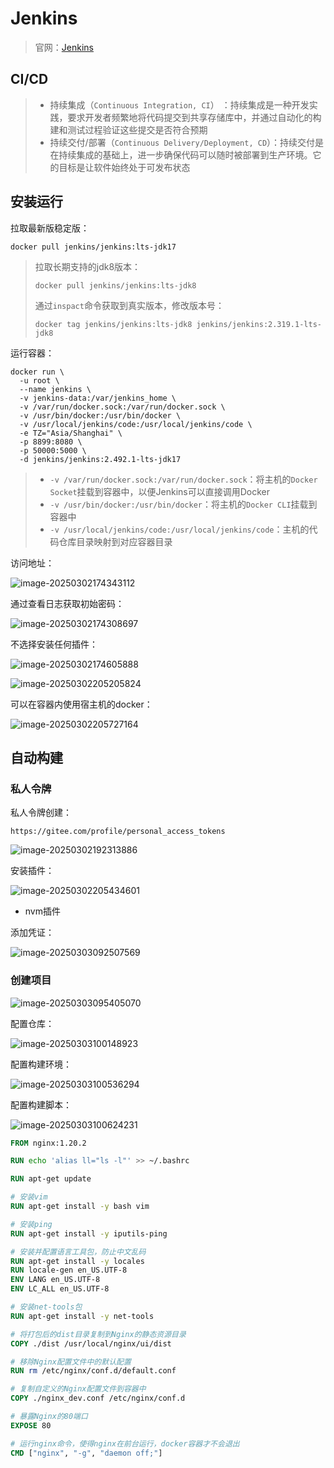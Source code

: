 # Jenkins

> 官网：[Jenkins](https://www.jenkins.io/zh/)

## CI/CD

> - 持续集成（`Continuous Integration, CI`） ：持续集成是一种开发实践，要求开发者频繁地将代码提交到共享存储库中，并通过自动化的构建和测试过程验证这些提交是否符合预期
> - 持续交付/部署（`Continuous Delivery/Deployment, CD`）：持续交付是在持续集成的基础上，进一步确保代码可以随时被部署到生产环境。它的目标是让软件始终处于可发布状态

## 安装运行

拉取最新版稳定版：

```
docker pull jenkins/jenkins:lts-jdk17
```

> 拉取长期支持的jdk8版本：
>
> ```
> docker pull jenkins/jenkins:lts-jdk8
> ```
>
> 通过`inspact`命令获取到真实版本，修改版本号：
>
> ```
> docker tag jenkins/jenkins:lts-jdk8 jenkins/jenkins:2.319.1-lts-jdk8
> ```

运行容器：

```
docker run \
  -u root \
  --name jenkins \
  -v jenkins-data:/var/jenkins_home \
  -v /var/run/docker.sock:/var/run/docker.sock \
  -v /usr/bin/docker:/usr/bin/docker \
  -v /usr/local/jenkins/code:/usr/local/jenkins/code \
  -e TZ="Asia/Shanghai" \
  -p 8899:8080 \
  -p 50000:5000 \
  -d jenkins/jenkins:2.492.1-lts-jdk17
```

> - `-v /var/run/docker.sock:/var/run/docker.sock`：将主机的`Docker Socket`挂载到容器中，以便Jenkins可以直接调用Docker
> - `-v /usr/bin/docker:/usr/bin/docker`：将主机的`Docker CLI`挂载到容器中
> - `-v /usr/local/jenkins/code:/usr/local/jenkins/code`：主机的代码仓库目录映射到对应容器目录

访问地址：

![image-20250302174343112](img/Jenkins/image-20250302174343112.png)

通过查看日志获取初始密码：

![image-20250302174308697](img/Jenkins/image-20250302174308697.png)

不选择安装任何插件：

![image-20250302174605888](img/Jenkins/image-20250302174605888.png)

![image-20250302205205824](img/Jenkins/image-20250302205205824.png)

可以在容器内使用宿主机的docker：

![image-20250302205727164](img/Jenkins/image-20250302205727164.png)

## 自动构建

### 私人令牌

私人令牌创建：

```
https://gitee.com/profile/personal_access_tokens
```

![image-20250302192313886](img/Jenkins/image-20250302192313886.png)

安装插件：

![image-20250302205434601](img/Jenkins/image-20250302205434601.png)

- nvm插件

添加凭证：

![image-20250303092507569](img/Jenkins/image-20250303092507569.png)

### 创建项目

![image-20250303095405070](img/Jenkins/image-20250303095405070.png)

配置仓库：

![image-20250303100148923](img/Jenkins/image-20250303100148923.png)

配置构建环境：

![image-20250303100536294](img/Jenkins/image-20250303100536294.png)

配置构建脚本：

![image-20250303100624231](img/Jenkins/image-20250303100624231.png)

```dockerfile
FROM nginx:1.20.2

RUN echo 'alias ll="ls -l"' >> ~/.bashrc

RUN apt-get update

# 安装vim
RUN apt-get install -y bash vim

# 安装ping
RUN apt-get install -y iputils-ping

# 安装并配置语言工具包，防止中文乱码
RUN apt-get install -y locales
RUN locale-gen en_US.UTF-8
ENV LANG en_US.UTF-8
ENV LC_ALL en_US.UTF-8

# 安装net-tools包
RUN apt-get install -y net-tools

# 将打包后的dist目录复制到Nginx的静态资源目录
COPY ./dist /usr/local/nginx/ui/dist

# 移除Nginx配置文件中的默认配置
RUN rm /etc/nginx/conf.d/default.conf

# 复制自定义的Nginx配置文件到容器中
COPY ./nginx_dev.conf /etc/nginx/conf.d

# 暴露Nginx的80端口
EXPOSE 80

# 运行nginx命令，使得nginx在前台运行，docker容器才不会退出
CMD ["nginx", "-g", "daemon off;"]
```

